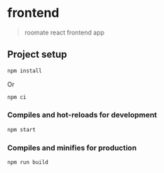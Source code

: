 # frontend

> roomate react frontend app

## Project setup

```bash
npm install
```

Or

```bash
npm ci
```

### Compiles and hot-reloads for development

```bash
npm start
```

### Compiles and minifies for production

```bash
npm run build
```

 
